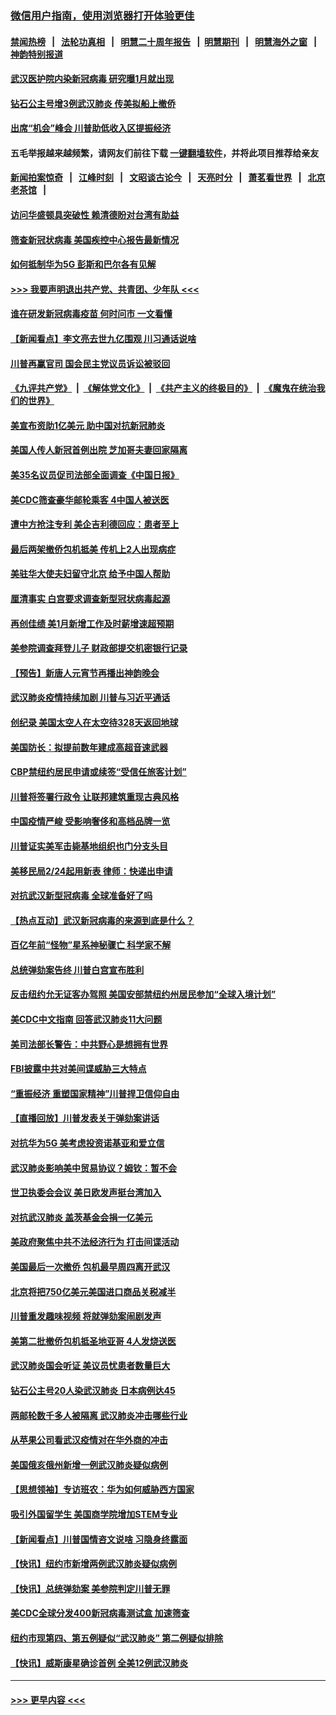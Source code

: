 ### [微信用户指南，使用浏览器打开体验更佳](https://github.com/gfw-breaker/banned-news1/blob/master/indexes/wechat-guide.md?t=0)
#### [禁闻热榜](热点新闻.md?t=0)  &nbsp;&nbsp;|&nbsp;&nbsp; [法轮功真相](https://github.com/gfw-breaker/truth/blob/master/README.md?t=0) &nbsp;&nbsp;|&nbsp;&nbsp; [明慧二十周年报告](https://github.com/gfw-breaker/mh-reports/blob/master/README.md?t=0) &nbsp;&nbsp;|&nbsp;&nbsp;[明慧期刊](https://github.com/gfw-breaker/mh-qikan) &nbsp;&nbsp;|&nbsp;&nbsp; [明慧海外之窗](https://github.com/gfw-breaker/mh-news/blob/master/README.md?t=0) &nbsp;&nbsp;|&nbsp;&nbsp; [神韵特别报道](https://github.com/gfw-breaker/mh-news/blob/master/shenyun.md?t=0)
#### [武汉医护院内染新冠病毒 研究曝1月就出现](../pages/nsc412/n11852928.md?t=02082302) 
#### [钻石公主号增3例武汉肺炎 传美拟船上撤侨](../pages/nsc412/n11853240.md?t=02082302) 
#### [出席“机会”峰会 川普助低收入区提振经济](../pages/nsc412/n11853232.md?t=02082302) 
#### 五毛举报越来越频繁，请网友们前往下载 [一键翻墙软件](https://github.com/gfw-breaker/ssr-accounts)，并将此项目推荐给亲友
#### [新闻拍案惊奇](https://github.com/gfw-breaker/banned-news1/blob/master/pages/link4.md) &nbsp;&nbsp;|&nbsp;&nbsp; [江峰时刻](https://github.com/gfw-breaker/banned-news1/blob/master/pages/link4.md) &nbsp;&nbsp;|&nbsp;&nbsp; [文昭谈古论今](https://github.com/gfw-breaker/banned-news1/blob/master/pages/link4.md) &nbsp;&nbsp;|&nbsp;&nbsp; [天亮时分](https://github.com/gfw-breaker/banned-news1/blob/master/pages/link4.md) &nbsp;&nbsp;|&nbsp;&nbsp; [萧茗看世界](https://github.com/gfw-breaker/banned-news1/blob/master/pages/link4.md) &nbsp;&nbsp;|&nbsp;&nbsp; [北京老茶馆](https://github.com/gfw-breaker/banned-news1/blob/master/pages/link4.md) &nbsp;&nbsp;|&nbsp;&nbsp; 
#### [访问华盛顿具突破性 赖清德盼对台湾有助益](../pages/nsc412/n11853129.md?t=02082302) 
#### [筛查新冠状病毒 美国疾控中心报告最新情况](../pages/nsc412/n11853070.md?t=02082302) 
#### [如何抵制华为5G 彭斯和巴尔各有见解](../pages/nsc412/n11852535.md?t=02082302) 
#### [>>> 我要声明退出共产党、共青团、少年队 <<<](https://github.com/begood0513/goodnews/blob/master/quit/letter.md) 
#### [谁在研发新冠病毒疫苗 何时问市 一文看懂](../pages/nsc412/n11852840.md?t=02082302) 
#### [【新闻看点】李文亮去世九亿围观 川习通话说啥](../pages/nsc412/n11852360.md?t=02082302) 
#### [川普再赢官司 国会民主党议员诉讼被驳回](../pages/nsc412/n11852287.md?t=02082302) 
#### [《九评共产党》](https://github.com/begood0513/9ping.md/blob/master/README.md) &nbsp;|&nbsp; [《解体党文化》](../../../../jtdwh.md/blob/master/README.md)  &nbsp;|&nbsp; [《共产主义的终极目的》](../../../../gczydzjmd.md/blob/master/README.md) &nbsp;|&nbsp; [《魔鬼在统治我们的世界》](../../../../mgztzwmdsj.md/blob/master/README.md) 
#### [美宣布资助1亿美元 助中国对抗新冠肺炎](../pages/nsc412/n11852531.md?t=02082302) 
#### [美国人传人新冠首例出院 芝加哥夫妻回家隔离](../pages/nsc412/n11852452.md?t=02082302) 
#### [美35名议员促司法部全面调查《中国日报》](../pages/nsc412/n11852435.md?t=02082302) 
#### [美CDC筛查豪华邮轮乘客 4中国人被送医](../pages/nsc412/n11852085.md?t=02082302) 
#### [遭中方抢注专利 美企吉利德回应：患者至上](../pages/nsc412/n11852037.md?t=02082302) 
#### [最后两架撤侨包机抵美 传机上2人出现病症](../pages/nsc412/n11852173.md?t=02082302) 
#### [美驻华大使夫妇留守北京 给予中国人帮助](../pages/nsc412/n11852165.md?t=02082302) 
#### [厘清事实 白宫要求调查新型冠状病毒起源](../pages/nsc412/n11852106.md?t=02082302) 
#### [再创佳绩 美1月新增工作及时薪增速超预期](../pages/nsc412/n11852174.md?t=02082302) 
#### [美参院调查拜登儿子 财政部提交机密银行记录](../pages/nsc412/n11851808.md?t=02082302) 
#### [【预告】新唐人元宵节再播出神韵晚会](../pages/nsc412/n11843192.md?t=02082302) 
#### [武汉肺炎疫情持续加剧 川普与习近平通话](../pages/nsc412/n11851613.md?t=02082302) 
#### [创纪录 美国太空人在太空待328天返回地球](../pages/nsc412/n11851266.md?t=02082302) 
#### [美国防长：拟提前数年建成高超音速武器](../pages/nsc412/n11850959.md?t=02082302) 
#### [CBP禁纽约居民申请或续签“受信任旅客计划”](../pages/nsc412/n11850857.md?t=02082302) 
#### [川普将签署行政令 让联邦建筑重现古典风格](../pages/nsc412/n11850654.md?t=02082302) 
#### [中国疫情严峻 受影响奢侈和高档品牌一览](../pages/nsc412/n11850319.md?t=02082302) 
#### [川普证实美军击毙基地组织也门分支头目](../pages/nsc412/n11850383.md?t=02082302) 
#### [美移民局2/24起用新表 律师：快递出申请](../pages/nsc412/n11848220.md?t=02082302) 
#### [对抗武汉新型冠病毒 全球准备好了吗](../pages/nsc412/n11850142.md?t=02082302) 
#### [【热点互动】武汉新冠病毒的来源到底是什么？](../pages/nsc412/n11849749.md?t=02082302) 
#### [百亿年前“怪物”星系神秘骤亡 科学家不解](../pages/nsc412/n11849863.md?t=02082302) 
#### [总统弹劾案告终 川普白宫宣布胜利](../pages/nsc412/n11849985.md?t=02082302) 
#### [反击纽约允无证客办驾照  美国安部禁纽约州居民参加“全球入境计划”](../pages/nsc412/n11849828.md?t=02082302) 
#### [美CDC中文指南 回答武汉肺炎11大问题](../pages/nsc412/n11849703.md?t=02082302) 
#### [美司法部长警告：中共野心是想拥有世界](../pages/nsc412/n11849769.md?t=02082302) 
#### [FBI披露中共对美间谍威胁三大特点](../pages/nsc412/n11849700.md?t=02082302) 
#### [“重振经济 重塑国家精神”川普捍卫信仰自由](../pages/nsc412/n11849641.md?t=02082302) 
#### [【直播回放】川普发表关于弹劾案讲话](../pages/nsc412/n11849472.md?t=02082302) 
#### [对抗华为5G 美考虑投资诺基亚和爱立信](../pages/nsc412/n11849510.md?t=02082302) 
#### [武汉肺炎影响美中贸易协议？姆钦：暂不会](../pages/nsc412/n11849497.md?t=02082302) 
#### [世卫执委会会议 美日欧发声挺台湾加入](../pages/nsc412/n11849433.md?t=02082302) 
#### [对抗武汉肺炎 盖茨基金会捐一亿美元](../pages/nsc412/n11848953.md?t=02082302) 
#### [美政府聚焦中共不法经济行为 打击间谍活动](../pages/nsc412/n11849322.md?t=02082302) 
#### [美国最后一次撤侨 包机最早周四离开武汉](../pages/nsc412/n11849395.md?t=02082302) 
#### [北京将把750亿美元美国进口商品关税减半](../pages/nsc412/n11848896.md?t=02082302) 
#### [川普重发趣味视频 将就弹劾案闹剧发声](../pages/nsc412/n11848715.md?t=02082302) 
#### [美第二批撤侨包机抵圣地亚哥 4人发烧送医](../pages/nsc412/n11847923.md?t=02082302) 
#### [武汉肺炎国会听证 美议员忧患者数量巨大](../pages/nsc412/n11844851.md?t=02082302) 
#### [钻石公主号20人染武汉肺炎 日本病例达45](../pages/nsc412/n11847823.md?t=02082302) 
#### [两邮轮数千多人被隔离 武汉肺炎冲击哪些行业](../pages/nsc412/n11847456.md?t=02082302) 
#### [从苹果公司看武汉疫情对在华外商的冲击](../pages/nsc412/n11847586.md?t=02082302) 
#### [美国俄亥俄州新增一例武汉肺炎疑似病例](../pages/nsc412/n11847714.md?t=02082302) 
#### [【思想领袖】专访班农：华为如何威胁西方国家](../pages/nsc412/n11847306.md?t=02082302) 
#### [吸引外国留学生 美国商学院增加STEM专业](../pages/nsc412/n11847417.md?t=02082302) 
#### [【新闻看点】川普国情咨文说啥 习隐身终露面](../pages/nsc412/n11847016.md?t=02082302) 
#### [【快讯】纽约市新增两例武汉肺炎疑似病例](../pages/nsc412/n11847250.md?t=02082302) 
#### [【快讯】总统弹劾案 美参院判定川普无罪](../pages/nsc412/n11847316.md?t=02082302) 
#### [美CDC全球分发400新冠病毒测试盒 加速筛查](../pages/nsc412/n11847260.md?t=02082302) 
#### [纽约市现第四、第五例疑似“武汉肺炎”   第二例疑似排除](../pages/nsc412/n11847332.md?t=02082302) 
#### [【快讯】威斯康星确诊首例 全美12例武汉肺炎](../pages/nsc412/n11847162.md?t=02082302) 

----
#### [ >>> 更早内容 <<< ](../indexes/nsc412-earlier.md)
